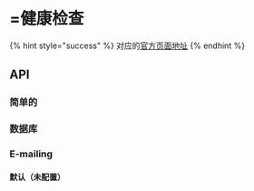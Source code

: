 # =健康检查

{% hint style="success" %}
对应的[官方页面地址](https://docs.passwordless.dev/guide/self-hosting/health-checks.html)
{% endhint %}

## API <a href="#api" id="api"></a>

### 简单的 <a href="#simple" id="simple"></a>

### 数据库 <a href="#database" id="database"></a>

### E-mailing <a href="#e-mailing" id="e-mailing"></a>

#### 默认（未配置） <a href="#default-not-configured" id="default-not-configured"></a>
